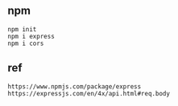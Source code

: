 ## npm
```
npm init
npm i express
npm i cors
```

## ref
```
https://www.npmjs.com/package/express
https://expressjs.com/en/4x/api.html#req.body
```
